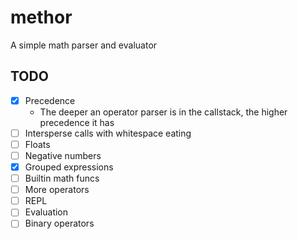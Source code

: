 # methor

A simple math parser and evaluator

## TODO

- [x] Precedence
  - The deeper an operator parser is in the callstack, the higher precedence it has
- [ ] Intersperse calls with whitespace eating
- [ ] Floats
- [ ] Negative numbers
- [x] Grouped expressions
- [ ] Builtin math funcs
- [ ] More operators
- [ ] REPL
- [ ] Evaluation
- [ ] Binary operators
